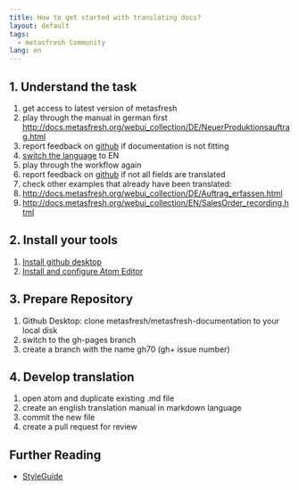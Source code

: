 ```yaml
---
title: How to get started with translating docs?
layout: default
tags:
  - metasfresh Community
lang: en
---
```


## 1. Understand the task
1. get access to latest version of metasfresh
1. play through the manual in german first http://docs.metasfresh.org/webui_collection/DE/NeuerProduktionsauftrag.html
1. report feedback on [github](https://github.com/metasfresh/metasfresh-documentation/issues) if documentation is not fitting
1. [switch the language](http://docs.metasfresh.org/webui_collection/EN/SwitchLanguage.html) to EN
1. play through the workflow again
1. report feedback on [github](https://github.com/metasfresh/metasfresh-documentation/issues) if not all fields are translated
1. check other examples that already have been translated:
 1. http://docs.metasfresh.org/webui_collection/DE/Auftrag_erfassen.html
 1. http://docs.metasfresh.org/webui_collection/EN/SalesOrder_recording.html

## 2. Install your tools
1. [Install github desktop](https://desktop.github.com/)
1. [Install and configure Atom Editor](http://docs.metasfresh.org/howto_collection/EN/how_to_setup_atom_for_contributing_docs.html)

## 3. Prepare Repository
1. Github Desktop: clone metasfresh/metasfresh-documentation to your local disk
1. switch to the gh-pages branch
1. create a branch with the name gh70 (gh+ issue number)

## 4. Develop translation
1. open atom and duplicate existing .md file
1. create an english translation manual in markdown language
1. commit the new file
1. create a pull request for review


## Further Reading

- [StyleGuide](https://github.com/metasfresh/metasfresh-documentation/blob/master/StyleGuide.md)
